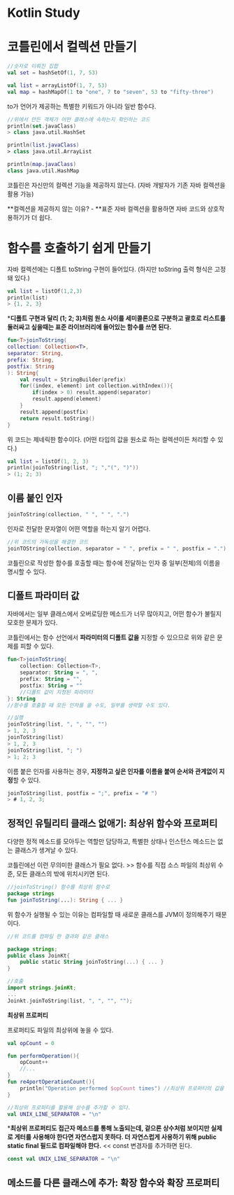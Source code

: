 # Kotlin Study

# 코틀린에서 컬렉션 만들기

```kotlin
//숫자로 이뤄진 집합
val set = hashSetOf(1, 7, 53)

val list = arrayListOf(1, 7, 53)
val map = hashMapOf(1 to "one", 7 to "seven", 53 to "fifty-three")
```

to가 언어가 제공하는 특별한 키워드가 아니라 일반 함수다.



```kotlin
//위에서 만든 객체가 어떤 클래스에 속하는지 확인하는 코드
println(set.javaClass)
> class java.util.HashSet

println(list.javaClass)
> class java.util.ArrayList

println(map.javaClass)
class java.util.HashMap
```

코틀린은 자신만의 컬렉션 기능을 제공하지 않는다. (자바 개발자가 기존 자바 컬렉션을 활용 가능)

**컬렉션을 제공하지 않는 이유? - **표준 자바 컬렉션을 활용하면 자바 코드와 상호작용하기가 더 쉽다.



# 함수를 호출하기 쉽게 만들기

자바 컬렉션에는 디폴트 toString 구현이 들어있다. (하지만 toString 출력 형식은 고정돼 있다.)

```kotlin
val list = listOf(1,2,3)
println(list)
> {1, 2, 3}
```



***디폴트 구현과 달리 (1; 2; 3)처럼 원소 사이를 세미콜론으로 구분하고 괄호로 리스트를 둘러싸고 싶을때는 표준 라이브러리에 들어있는 함수를 쓰면 된다.**

```kotlin
fun<T>joinToString(
collection: Collection<T>, 
separator: String,
prefix: String,
postfix: String
): String{
    val result = StringBuilder(prefix)
    for((index, element) int collection.withIndex()){
        if(index > 0) result.append(separator)
        result.append(element)
    }
    result.append(postfix)
    return result.toString()
}
```

위 코드는 제네릭한 함수이다. (어떤 타입의 값을 원소로 하는 컬렉션이든 처리할 수 있다.)

```kotlin
val list = listOf(1, 2, 3)
println(joinToString(list, "; ","(", ")"))
> (1; 2; 3)
```



## 이름 붙인 인자

```kotlin
joinToString(collection, " ", " ", ".")
```

인자로 전달한 문자열이 어떤 역할을 하는지 알기 어렵다.



```kotlin
//위 코드의 가독성을 해결한 코드
joinTOString(collection, separator = " ", prefix = " ", postfix = ".")
```

코틀린으로 작성한 함수를 호출할 때는 함수에 전달하는 인자 중 일부(전체)의 이름을 명시할 수 있다.



## 디폴트 파라미터 값

자바에서는 일부 클래스에서 오버로딩한 메소드가 너무 많아지고, 어떤 함수가 불릴지 모호한 문제가 있다.

코틀린에서는 함수 선언에서 **파라미터의 디폴트 값을** 지정할 수 있으므로 위와 같은 문제를 피할 수 있다.

```kotlin
fun<T>joinToString{
    collection: Collection<T>,
    separator: String = ", ",
    prefix: String = "",
    postfix: String = ""
    //디폴트 값이 지정된 파라미터
}: String
//함수를 호출할 때 모든 인자를 쓸 수도, 일부를 생략할 수도 있다.

//실행
joinToString(list, ", ", "", "")
> 1, 2, 3
joinToString(list)
> 1, 2, 3
joinToString(list, "; ")
> 1; 2; 3
```



이름 붙은 인자를 사용하는 경우, **지정하고 싶은 인자를 이름을 붙여 순서와 관계없이 지정**할 수 있다.

```kotlin
joinToString(list, postfix = ";", prefix = "# ")
> # 1, 2, 3;
```



## 정적인 유틸리티 클래스 없애기:  최상위 함수와 프로퍼티

다양한 정적 메소드를 모아두는 역할만 담당하고, 특별한 상태나 인스턴스 메소드는 없는 클래스가 생겨날 수 있다.

코틀린에선 이런 무의미한 클래스가 필요 없다. >> 함수를 직접 소스 파일의 최상위 수준, 모든 클래스의 밖에 위치시키면 된다.

```kotlin
//joinToString() 함수를 최상위 함수로
package strings
fun joinToString(...): String { ... }
```

위 함수가 실행될 수 있는 이유는 컴파일할 때 새로운 클래스를 JVM이 정의해주기 때문이다.

```kotlin
//위 코드를 컴파일 한 결과와 같은 클래스

package strings;
public class JoinKt{
    public static String joinToString(...) { ... }
}

//호출
import strings.joinKt;
...
Joinkt.joinToString(list, ", ", "", "");
```



**최상위 프로퍼티**

프로퍼티도 파일의 최상위에 놓을 수 있다.

```kotlin
val opCount = 0

fun performOperation(){
    opCount++
    //...
}
fun re4portOperationCount(){
    println("Operation performed $opCount times") //최상위 프로퍼티의 값을 읽는다.
}

//최상위 프로퍼티를 활용해 상수를 추가할 수 있다.
val UNIX_LINE_SEPARATOR = "\n"
```



***최상위 프로퍼티도 접근자 메소드를 통해 노출되는데, 겉으론 상수처럼 보이지만 실제로 게터를 사용해야 한다면 자연스럽지 못하다. 더 자연스럽게 사용하기 위해 public static final 필드로 컴파일해야 한다.** << const 변경자를 추가하면 된다.

```kotlin
const val UNIX_LINE_SEPARATOR = "\n"
```



## 메소드를 다른 클래스에 추가:  확장 함수와 확장 프로퍼티



